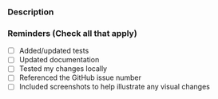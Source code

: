 ### Description


### Reminders (Check all that apply)
- [ ] Added/updated tests
- [ ] Updated documentation
- [ ] Tested my changes locally
- [ ] Referenced the GitHub issue number
- [ ] Included screenshots to help illustrate any visual changes
